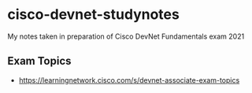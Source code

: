 # cisco-devnet-studynotes
My notes taken in preparation of Cisco DevNet Fundamentals exam 2021

## Exam Topics
* https://learningnetwork.cisco.com/s/devnet-associate-exam-topics

